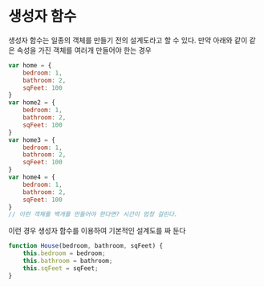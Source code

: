 # 생성자 함수

생성자 함수는 일종의 객체를 만들기 전의 설계도라고 할 수 있다. 만약 아래와 같이 같은 속성을 가진 객체를 여러개 만들어야 한는 경우
```javascript
var home = {
    bedroom: 1,
    bathroom: 2,
    sqFeet: 100
}
var home2 = {
    bedroom: 1,
    bathroom: 2,
    sqFeet: 100
}
var home3 = {
    bedroom: 1,
    bathroom: 2,
    sqFeet: 100
}
var home4 = {
    bedroom: 1,
    bathroom: 2,
    sqFeet: 100
}
// 이런 객체를 백개를 만들어야 한다면? 시간이 엄청 걸린다. 
```
이런 경우 생성자 함수를 이용하여 기본적인 설계도를 짜 둔다
```javascript
function House(bedroom, bathroom, sqFeet) {
    this.bedroom = bedroom;
    this.bathroom = bathroom;
    this.sqFeet = sqFeet;
}
```
